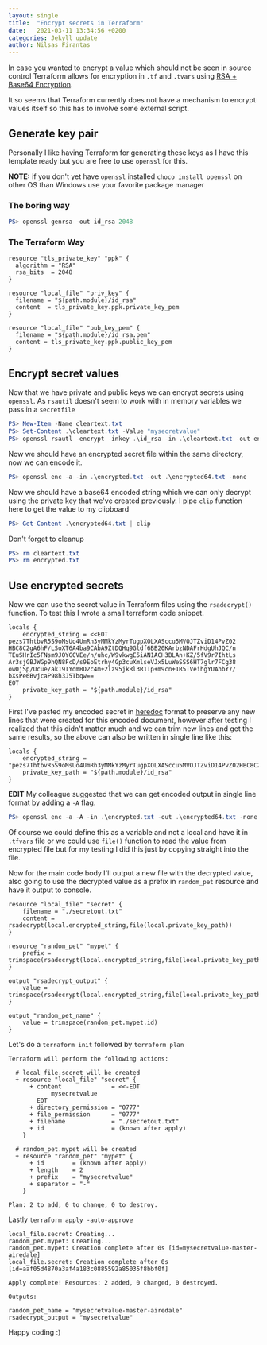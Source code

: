 ```yaml
---
layout: single
title:  "Encrypt secrets in Terraform"
date:   2021-03-11 13:34:56 +0200
categories: Jekyll update
author: Nilsas Firantas
---
```


In case you wanted to encrypt a value which should not be seen in source control Terraform allows for encryption in `.tf` and `.tvars` using [RSA + Base64 Encryption](https://www.terraform.io/docs/language/functions/rsadecrypt.html).

It so seems that Terraform currently does not have a mechanism to encrypt values itself so this has to involve some external script.

## Generate key pair

Personally I like having Terraform for generating these keys as I have this template ready but you are free to use `openssl` for this.

**NOTE:** if you don't yet have `openssl` installed `choco install openssl` on other OS than Windows use your favorite package manager

### The boring way

```powershell
PS> openssl genrsa -out id_rsa 2048
```

### The Terraform Way

```hcl
resource "tls_private_key" "ppk" {
  algorithm = "RSA"
  rsa_bits  = 2048
}

resource "local_file" "priv_key" {
  filename = "${path.module}/id_rsa"
  content  = tls_private_key.ppk.private_key_pem
}

resource "local_file" "pub_key_pem" {
  filename = "${path.module}/id_rsa.pem"
  content = tls_private_key.ppk.public_key_pem
}
```

## Encrypt secret values

Now that we have private and public keys we can encrypt secrets using `openssl`. As `rsautil` doesn't seem to work with in memory variables we pass in a `secretfile`

```powershell
PS> New-Item -Name cleartext.txt
PS> Set-Content .\cleartext.txt -Value "mysecretvalue"
PS> openssl rsautl -encrypt -inkey .\id_rsa -in .\cleartext.txt -out encrypted.txt
```

Now we should have an encrypted secret file within the same directory, now we can encode it.

```powershell
PS> openssl enc -a -in .\encrypted.txt -out .\encrypted64.txt -none
```

Now we should have a base64 encoded string which we can only decrypt using the private key that we've created previously. I pipe `clip` function here to get the value to my clipboard

```powershell
PS> Get-Content .\encrypted64.txt | clip
```

Don't forget to cleanup

```powershell
PS> rm cleartext.txt
PS> rm encrypted.txt
```

## Use encrypted secrets

Now we can use the secret value in Terraform files using the `rsadecrypt()` function. To test this I wrote a small terraform code snippet.

```hcl
locals {
    encrypted_string = <<EOT
pezs7ThtbvR5S9oMsUo4UmRh3yMMkYzMyrTugpXOLXASccu5MVOJTZviD14PvZ02
HBC8C2gA6hF/LSoXT6A4ba9CAbA9ZtDQHq9Gldf6BB20KArbzNDAFrHdgUhJQC/n
TEuSHrIc5FNsm9JOYGCVEe/n/uhc/W9vkwgE5iAN1ACH3BLAn+KZ/5fV9r7IhtLs
Ar3sjGBJWGp9hQN8FcD/s9EoEtrhy4Gp3cuXmlseVJx5LuWeSSS6HT7glr7FCg38
ow0jSp/Ucue/ak19TYdmBD2c4m+2lz95jkRl3R1Ip+m9cn+1R5TVeihgYUAhbY7/
bXsPe6BvjcaP98h3J5Tbqw==
EOT
    private_key_path = "${path.module}/id_rsa"
}
```

First I've pasted my encoded secret in [heredoc](https://www.terraform.io/docs/language/expressions/strings.html#heredoc-strings) format to preserve any new lines that were created for this encoded document, however after testing I realized that this didn't matter much and we can trim new lines and get the same results, so the above can also be written in single line like this:

```hcl
locals {
    encrypted_string = "pezs7ThtbvR5S9oMsUo4UmRh3yMMkYzMyrTugpXOLXASccu5MVOJTZviD14PvZ02HBC8C2gA6hF/LSoXT6A4ba9CAbA9ZtDQHq9Gldf6BB20KArbzNDAFrHdgUhJQC/nTEuSHrIc5FNsm9JOYGCVEe/n/uhc/W9vkwgE5iAN1ACH3BLAn+KZ/5fV9r7IhtLsAr3sjGBJWGp9hQN8FcD/s9EoEtrhy4Gp3cuXmlseVJx5LuWeSSS6HT7glr7FCg38ow0jSp/Ucue/ak19TYdmBD2c4m+2lz95jkRl3R1Ip+m9cn+1R5TVeihgYUAhbY7/bXsPe6BvjcaP98h3J5Tbqw=="
    private_key_path = "${path.module}/id_rsa"
}
```

**EDIT** My colleague suggested that we can get encoded output in single line format by adding a `-A` flag.

```powershell
PS> openssl enc -a -A -in .\encrypted.txt -out .\encrypted64.txt -none
```

Of course we could define this as a variable and not a local and have it in `.tfvars` file or we could use `file()` function to read the value from encrypted file but for my testing I did this just by copying straight into the file.

Now for the main code body I'll output a new file with the decrypted value, also going to use the decrypted value as a prefix in `random_pet` resource and have it output to console.

```hcl
resource "local_file" "secret" {
    filename = "./secretout.txt"
    content = rsadecrypt(local.encrypted_string,file(local.private_key_path))
}

resource "random_pet" "mypet" {
    prefix = trimspace(rsadecrypt(local.encrypted_string,file(local.private_key_path)))
}

output "rsadecrypt_output" {
    value = trimspace(rsadecrypt(local.encrypted_string,file(local.private_key_path)))
}

output "random_pet_name" {
    value = trimspace(random_pet.mypet.id)
}
```

Let's do a `terraform init` followed by `terraform plan`

```hcl
Terraform will perform the following actions:

  # local_file.secret will be created
  + resource "local_file" "secret" {
      + content              = <<-EOT
            mysecretvalue
        EOT
      + directory_permission = "0777"
      + file_permission      = "0777"
      + filename             = "./secretout.txt"
      + id                   = (known after apply)
    }

  # random_pet.mypet will be created
  + resource "random_pet" "mypet" {
      + id        = (known after apply)
      + length    = 2
      + prefix    = "mysecretvalue"
      + separator = "-"
    }

Plan: 2 to add, 0 to change, 0 to destroy.
```

Lastly `terraform apply -auto-approve`

```hcl
local_file.secret: Creating...
random_pet.mypet: Creating...
random_pet.mypet: Creation complete after 0s [id=mysecretvalue-master-airedale]
local_file.secret: Creation complete after 0s [id=aaf05d4870a3af4a183c0885592a85035f8bbf0f]

Apply complete! Resources: 2 added, 0 changed, 0 destroyed.

Outputs:

random_pet_name = "mysecretvalue-master-airedale"
rsadecrypt_output = "mysecretvalue"
```

Happy coding :)
